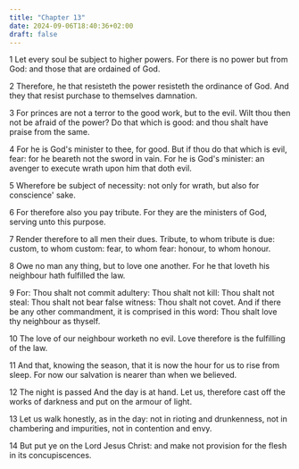 ```yaml
---
title: "Chapter 13"
date: 2024-09-06T18:40:36+02:00
draft: false
---
```




1 Let every soul be subject to higher powers. For there is no power but from God: and those that are ordained of God.

2 Therefore, he that resisteth the power resisteth the ordinance of God. And they that resist purchase to themselves damnation.

3 For princes are not a terror to the good work, but to the evil. Wilt thou then not be afraid of the power? Do that which is good: and thou shalt have praise from the same.

4 For he is God's minister to thee, for good. But if thou do that which is evil, fear: for he beareth not the sword in vain. For he is God's minister: an avenger to execute wrath upon him that doth evil.

5 Wherefore be subject of necessity: not only for wrath, but also for conscience' sake.

6 For therefore also you pay tribute. For they are the ministers of God, serving unto this purpose.

7 Render therefore to all men their dues. Tribute, to whom tribute is due: custom, to whom custom: fear, to whom fear: honour, to whom honour.

8 Owe no man any thing, but to love one another. For he that loveth his neighbour hath fulfilled the law.

9 For: Thou shalt not commit adultery: Thou shalt not kill: Thou shalt not steal: Thou shalt not bear false witness: Thou shalt not covet. And if there be any other commandment, it is comprised in this word: Thou shalt love thy neighbour as thyself.

10 The love of our neighbour worketh no evil. Love therefore is the fulfilling of the law.

11 And that, knowing the season, that it is now the hour for us to rise from sleep. For now our salvation is nearer than when we believed.

12 The night is passed And the day is at hand. Let us, therefore cast off the works of darkness and put on the armour of light.

13 Let us walk honestly, as in the day: not in rioting and drunkenness, not in chambering and impurities, not in contention and envy.

14 But put ye on the Lord Jesus Christ: and make not provision for the flesh in its concupiscences.

